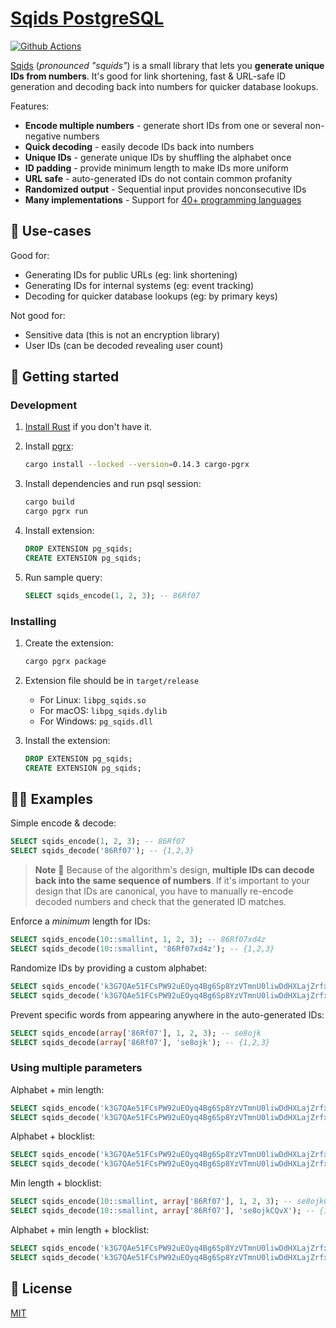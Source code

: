 # [Sqids PostgreSQL](https://sqids.org/postgresql)

[![Github Actions](https://img.shields.io/github/actions/workflow/status/sqids/sqids-postgresql/build.yml)](https://github.com/sqids/sqids-postgresql/actions)

[Sqids](https://sqids.org/postgresql) (*pronounced "squids"*) is a small library that lets you **generate unique IDs from numbers**. It's good for link shortening, fast & URL-safe ID generation and decoding back into numbers for quicker database lookups.

Features:

- **Encode multiple numbers** - generate short IDs from one or several non-negative numbers
- **Quick decoding** - easily decode IDs back into numbers
- **Unique IDs** - generate unique IDs by shuffling the alphabet once
- **ID padding** - provide minimum length to make IDs more uniform
- **URL safe** - auto-generated IDs do not contain common profanity
- **Randomized output** - Sequential input provides nonconsecutive IDs
- **Many implementations** - Support for [40+ programming languages](https://sqids.org/)

## 🧰 Use-cases

Good for:

- Generating IDs for public URLs (eg: link shortening)
- Generating IDs for internal systems (eg: event tracking)
- Decoding for quicker database lookups (eg: by primary keys)

Not good for:

- Sensitive data (this is not an encryption library)
- User IDs (can be decoded revealing user count)

## 🚀 Getting started

### Development

1. [Install Rust](https://www.rust-lang.org/) if you don't have it.

1. Install [pgrx](https://github.com/pgcentralfoundation/pgrx?tab=readme-ov-file#getting-started):

    ```bash
    cargo install --locked --version=0.14.3 cargo-pgrx 
    ```

1. Install dependencies and run psql session:

    ```bash
    cargo build
    cargo pgrx run
    ```

1. Install extension:

    ```sql
    DROP EXTENSION pg_sqids;
    CREATE EXTENSION pg_sqids;
    ```

1. Run sample query:

    ```sql
    SELECT sqids_encode(1, 2, 3); -- 86Rf07
    ```

### Installing

1. Create the extension:

    ```bash
    cargo pgrx package
    ```

1. Extension file should be in `target/release`

    - For Linux: `libpg_sqids.so`
    - For macOS: `libpg_sqids.dylib`
    - For Windows: `pg_sqids.dll`

1. Install the extension:

    ```sql
    DROP EXTENSION pg_sqids;
    CREATE EXTENSION pg_sqids;
    ```

## 👩‍💻 Examples

Simple encode & decode:

```sql
SELECT sqids_encode(1, 2, 3); -- 86Rf07
SELECT sqids_decode('86Rf07'); -- {1,2,3}
```

> **Note**
> 🚧 Because of the algorithm's design, **multiple IDs can decode back into the same sequence of numbers**. If it's important to your design that IDs are canonical, you have to manually re-encode decoded numbers and check that the generated ID matches.

Enforce a *minimum* length for IDs:

```sql
SELECT sqids_encode(10::smallint, 1, 2, 3); -- 86Rf07xd4z
SELECT sqids_decode(10::smallint, '86Rf07xd4z'); -- {1,2,3}
```

Randomize IDs by providing a custom alphabet:

```sql
SELECT sqids_encode('k3G7QAe51FCsPW92uEOyq4Bg6Sp8YzVTmnU0liwDdHXLajZrfxNhobJIRcMvKt', 1, 2, 3); -- XRKUdQ
SELECT sqids_decode('k3G7QAe51FCsPW92uEOyq4Bg6Sp8YzVTmnU0liwDdHXLajZrfxNhobJIRcMvKt', 'XRKUdQ'); -- {1,2,3}
```

Prevent specific words from appearing anywhere in the auto-generated IDs:

```sql
SELECT sqids_encode(array['86Rf07'], 1, 2, 3); -- se8ojk
SELECT sqids_decode(array['86Rf07'], 'se8ojk'); -- {1,2,3}
```

### Using multiple parameters

Alphabet + min length:

```sql
SELECT sqids_encode('k3G7QAe51FCsPW92uEOyq4Bg6Sp8YzVTmnU0liwDdHXLajZrfxNhobJIRcMvKt', 10::smallint, 1, 2, 3); -- XRKUdQVBzg
SELECT sqids_decode('k3G7QAe51FCsPW92uEOyq4Bg6Sp8YzVTmnU0liwDdHXLajZrfxNhobJIRcMvKt', 10::smallint, 'XRKUdQVBzg'); -- {1,2,3}
```

Alphabet + blocklist:

```sql
SELECT sqids_encode('k3G7QAe51FCsPW92uEOyq4Bg6Sp8YzVTmnU0liwDdHXLajZrfxNhobJIRcMvKt', array['XRKUdQ'], 1, 2, 3); -- WyXQfF
SELECT sqids_decode('k3G7QAe51FCsPW92uEOyq4Bg6Sp8YzVTmnU0liwDdHXLajZrfxNhobJIRcMvKt', array['XRKUdQ'], 'WyXQfF'); -- {1,2,3}
```

Min length + blocklist:

```sql
SELECT sqids_encode(10::smallint, array['86Rf07'], 1, 2, 3); -- se8ojkCQvX
SELECT sqids_decode(10::smallint, array['86Rf07'], 'se8ojkCQvX'); -- {1,2,3}
```

Alphabet + min length + blocklist:

```sql
SELECT sqids_encode('k3G7QAe51FCsPW92uEOyq4Bg6Sp8YzVTmnU0liwDdHXLajZrfxNhobJIRcMvKt', 10::smallint, array['XRKUdQVBzg'], 1, 2, 3); -- WyXQfFQ21T
SELECT sqids_decode('k3G7QAe51FCsPW92uEOyq4Bg6Sp8YzVTmnU0liwDdHXLajZrfxNhobJIRcMvKt', 10::smallint, array['XRKUdQVBzg'], 'WyXQfFQ21T'); -- {1,2,3}
```

## 📝 License

[MIT](LICENSE)

